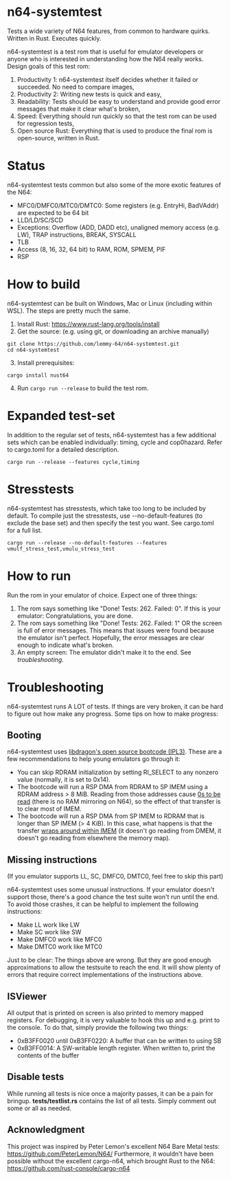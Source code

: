 # n64-systemtest
Tests a wide variety of N64 features, from common to hardware quirks. Written in Rust. Executes quickly.

n64-systemtest is a test rom that is useful for emulator developers or anyone who is interested in understanding how the N64 really works. Design goals of this test rom:
1) Productivity 1: n64-systemtest itself decides whether it failed or succeeded. No need to compare images,
2) Productivity 2: Writing new tests is quick and easy,
3) Readability: Tests should be easy to understand and provide good error messages that make it clear what's broken,
4) Speed: Everything should run quickly so that the test rom can be used for regression tests,
5) Open source Rust: Everything that is used to produce the final rom is open-source, written in Rust.

# Status
n64-systemtest tests common but also some of the more exotic features of the N64:
- MFC0/DMFC0/MTC0/DMTC0: Some registers (e.g. EntryHi, BadVAddr) are expected to be 64 bit
- LLD/LD/SC/SCD
- Exceptions: Overflow (ADD, DADD etc), unaligned memory access (e.g. LW), TRAP instructions, BREAK, SYSCALL
- TLB
- Access (8, 16, 32, 64 bit) to RAM, ROM, SPMEM, PIF
- RSP

# How to build
n64-systemtest can be built on Windows, Mac or Linux (including within WSL). The steps are pretty much the same.
1. Install Rust: https://www.rust-lang.org/tools/install
2. Get the source: (e.g. using git, or downloading an archive manually)
```
git clone https://github.com/lemmy-64/n64-systemtest.git
cd n64-systemtest
```
3. Install prerequisites:
```
cargo install nust64
```
4. Run `cargo run --release` to build the test rom.

# Expanded test-set
In addition to the regular set of tests, n64-systemtest has a few additional sets which can
be enabled individually: timing, cycle and cop0hazard. Refer to cargo.toml for a detailed description.

```
cargo run --release --features cycle,timing
```

# Stresstests
n64-systemtest has stresstests, which take too long to be included by default. To compile just the stresstests,
use --no-default-features (to exclude the base set) and then specify the test you want. See cargo.toml for a full list.

```
cargo run --release --no-default-features --features vmulf_stress_test,vmulu_stress_test
```

# How to run
Run the rom in your emulator of choice. Expect one of three things:
1. The rom says something like "Done! Tests: 262. Failed: 0". If this is your emulator: Congratulations, you are done.
2. The rom says something like "Done! Tests: 262. Failed: 1" OR the screen is full of error messages. This means that issues were found because the emulator isn't perfect. Hopefully, the error messages are clear enough to indicate what's broken.
3. An empty screen: The emulator didn't make it to the end. See _troubleshooting_.

# Troubleshooting
n64-systemtest runs A LOT of tests. If things are very broken, it can be hard to figure out how make any progress. Some tips on how to make progress:

## Booting
n64-systemtest uses [libdragon's open source bootcode (IPL3)](https://github.com/DragonMinded/libdragon/tree/preview/boot). These are a few recommendations to help young emulators go through it:
- You can skip RDRAM initialization by setting RI_SELECT to any nonzero value (normally, it is set to 0x14).
- The bootcode will run a RSP DMA from RDRAM to SP IMEM using a RDRAM address > 8 MiB. Reading from those addresses cause [0s to be read](https://n64brew.dev/wiki/RDRAM_Interface#Accesses_outside_of_mapped_RDRAM_chips) (there is no RAM mirroring on N64), so the effect of that transfer is to clear most of IMEM.
- The bootcode will run a RSP DMA from SP IMEM to RDRAM that is longer than SP IMEM (> 4 KiB). In this case, what happens is that the transfer [wraps around within IMEM](https://n64brew.dev/wiki/Reality_Signal_Processor/Interface#DMA_transfers) (it doesn't go reading from DMEM, it doesn't go reading from elsewhere the memory map). 

## Missing instructions
(If you emulator supports LL, SC, DMFC0, DMTC0, feel free to skip this part)

n64-systemtest uses some unusual instructions. If your emulator doesn't support those, there's a good chance the test suite won't run until the end. To avoid those crashes, it can be helpful to implement the following instructions:
- Make LL work like LW
- Make SC work like SW
- Make DMFC0 work like MFC0
- Make DMTC0 work like MTC0

Just to be clear: The things above are wrong. But they are good enough approximations to allow the testsuite to reach the end. It will show plenty of errors that require correct implementations of the instructions above.

## ISViewer
All output that is printed on screen is also printed to memory mapped registers. For debugging, it is very valuable to hook this up and e.g. print to the console. To do that, simply provide the following two things:
- 0xB3FF0020 until 0xB3FF0220: A buffer that can be written to using SB
- 0xB3FF0014: A SW-writable length register. When written to, print the contents of the buffer

## Disable tests
While running all tests is nice once a majority passes, it can be a pain for bringup. **tests/testlist.rs** contains the list of all tests. Simply comment out some or all as needed.

## Acknowledgment
This project was inspired by Peter Lemon's excellent N64 Bare Metal tests: https://github.com/PeterLemon/N64/
Furthermore, it wouldn't have been possible without the excellent cargo-n64, which brought Rust to the N64: https://github.com/rust-console/cargo-n64
